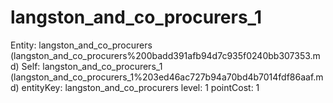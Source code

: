 # langston_and_co_procurers_1

Entity: langston_and_co_procurers (langston_and_co_procurers%200badd391afb94d7c935f0240bb307353.md)
Self: langston_and_co_procurers_1 (langston_and_co_procurers_1%203ed46ac727b94a70bd4b7014fdf86aaf.md)
entityKey: langston_and_co_procurers
level: 1
pointCost: 1